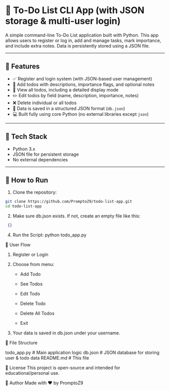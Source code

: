 # 📝 To-Do List CLI App (with JSON storage & multi-user login)

A simple command-line To-Do List application built with Python. This app allows users to register or log in, add and manage tasks, mark importance, and include extra notes. Data is persistently stored using a JSON file.

---

## 📌 Features

- ✅ Register and login system (with JSON-based user management)
- 🧠 Add todos with descriptions, importance flags, and optional notes
- 👀 View all todos, including a detailed display mode
- ✏️ Edit todos by field (name, description, importance, notes)
- ❌ Delete individual or all todos
- 💾 Data is saved in a structured JSON format (`db.json`)
- 💻 Built fully using core Python (no external libraries except `json`)

---

## 🧰 Tech Stack

- Python 3.x
- JSON file for persistent storage
- No external dependencies

---

## 🚀 How to Run

1. Clone the repository:
```bash
git clone https://github.com/PromptoZ9/todo-list-app.git
cd todo-list-app
```

2. Make sure db.json exists. If not, create an empty file like this:
  ```json
   {}
  ```

4. Run the Script:
   python todo_app.py

👥 User Flow
1. Register or Login

2. Choose from menu:

   - Add Todo

   - See Todos

   - Edit Todo

   - Delete Todo

   - Delete All Todos

   - Exit

3. Your data is saved in db.json under your username.




📂 File Structure

todo_app.py          # Main application logic
db.json              # JSON database for storing user & todo data
README.md            # This file

📄 License
This project is open-source and intended for educational/personal use.

🔗 Author
Made with ❤️ by PromptoZ9


